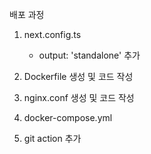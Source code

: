 배포 과정

1. next.config.ts

   - output: 'standalone' 추가

2. Dockerfile 생성 및 코드 작성
3. nginx.conf 생성 및 코드 작성
4. docker-compose.yml
5. git action 추가
